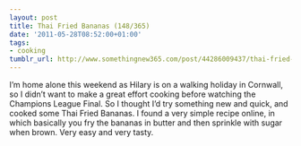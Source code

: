 ```yaml
---
layout: post
title: Thai Fried Bananas (148/365)
date: '2011-05-28T08:52:00+01:00'
tags:
- cooking
tumblr_url: http://www.somethingnew365.com/post/44286009437/thai-fried-bananas-148365
---
```

I’m home alone this weekend as Hilary is on a walking holiday in Cornwall, so I didn’t want to make a great effort cooking before watching the Champions League Final. So I thought I’d try something new and quick, and cooked some Thai Fried Bananas.
I found a very simple recipe online, in which basically you fry the bananas in butter and then sprinkle with sugar when brown. Very easy and very tasty.
